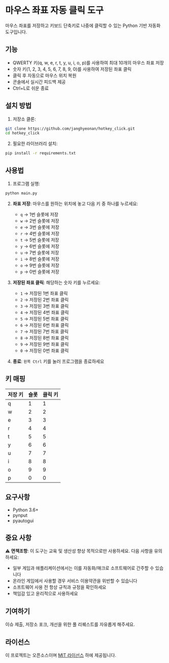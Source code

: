 # 마우스 좌표 자동 클릭 도구

마우스 좌표를 저장하고 키보드 단축키로 나중에 클릭할 수 있는 Python 기반 자동화 도구입니다.

## 기능

- QWERTY 키(q, w, e, r, t, y, u, i, o, p)를 사용하여 최대 10개의 마우스 좌표 저장
- 숫자 키(1, 2, 3, 4, 5, 6, 7, 8, 9, 0)를 사용하여 저장된 좌표 클릭
- 클릭 후 자동으로 마우스 위치 복원
- 콘솔에서 실시간 피드백 제공
- Ctrl+L로 쉬운 종료

## 설치 방법

1. 저장소 클론:
```bash
git clone https://github.com/janghyeonan/hotkey_click.git
cd hotkey_click
```

2. 필요한 라이브러리 설치:
```bash
pip install -r requirements.txt
```

## 사용법

1. 프로그램 실행:
```bash
python main.py
```

2. **좌표 저장**: 마우스를 원하는 위치에 놓고 다음 키 중 하나를 누르세요:
   - `q` → 1번 슬롯에 저장
   - `w` → 2번 슬롯에 저장
   - `e` → 3번 슬롯에 저장
   - `r` → 4번 슬롯에 저장
   - `t` → 5번 슬롯에 저장
   - `y` → 6번 슬롯에 저장
   - `u` → 7번 슬롯에 저장
   - `i` → 8번 슬롯에 저장
   - `o` → 9번 슬롯에 저장
   - `p` → 0번 슬롯에 저장

3. **저장된 좌표 클릭**: 해당하는 숫자 키를 누르세요:
   - `1` → 저장된 1번 좌표 클릭
   - `2` → 저장된 2번 좌표 클릭
   - `3` → 저장된 3번 좌표 클릭
   - `4` → 저장된 4번 좌표 클릭
   - `5` → 저장된 5번 좌표 클릭
   - `6` → 저장된 6번 좌표 클릭
   - `7` → 저장된 7번 좌표 클릭
   - `8` → 저장된 8번 좌표 클릭
   - `9` → 저장된 9번 좌표 클릭
   - `0` → 저장된 0번 좌표 클릭

4. **종료**: `왼쪽 Ctrl` 키를 눌러 프로그램을 종료하세요

## 키 매핑

| 저장 키 | 슬롯 | 클릭 키 |
|---------|------|---------|
| q       | 1    | 1       |
| w       | 2    | 2       |
| e       | 3    | 3       |
| r       | 4    | 4       |
| t       | 5    | 5       |
| y       | 6    | 6       |
| u       | 7    | 7       |
| i       | 8    | 8       |
| o       | 9    | 9       |
| p       | 0    | 0       |

## 요구사항

- Python 3.6+
- pynput
- pyautogui

## 중요 사항

⚠️ **면책조항**: 이 도구는 교육 및 생산성 향상 목적으로만 사용하세요. 다음 사항을 유의하세요:
- 일부 게임과 애플리케이션에서는 이를 자동화/매크로 소프트웨어로 간주할 수 있습니다
- 온라인 게임에서 사용할 경우 서비스 이용약관을 위반할 수 있습니다
- 소프트웨어 사용 전 항상 규칙과 규정을 확인하세요
- 책임감 있고 윤리적으로 사용하세요

## 기여하기

이슈 제출, 저장소 포크, 개선을 위한 풀 리퀘스트를 자유롭게 해주세요.

## 라이선스

이 프로젝트는 오픈소스이며 [MIT 라이선스](LICENSE) 하에 제공됩니다.
